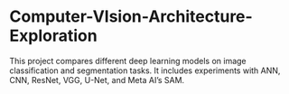 # Computer-VIsion-Architecture-Exploration
 This project compares different deep learning models on image classification and segmentation tasks. It includes experiments with ANN, CNN, ResNet, VGG, U-Net, and Meta AI’s SAM.
